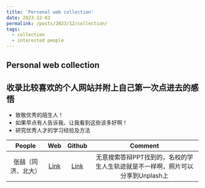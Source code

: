 ```yaml
---
title: 'Personal web collection'
date: 2023-12-03
permalink: /posts/2023/12/collection/
tags:
  - collection
  - interested people
---
```


## Personal web collection

## 收录比较喜欢的个人网站并附上自己第一次点进去的感悟
- 致敬优秀的陌生人！
- 如果早点有人告诉我、让我看到这些该多好啊！
- 研究优秀人才的学习经验及方法

| People | Web | Github | Comment |
|:---:|:---:| :---: |:---: |
| 张喆（同济、北大） | [Link](https://www.doublez.site/) | [Link](https://github.com/breezedeus) | 无意搜索答辩PPT找到的，名校的学生人生轨迹就是不一样啊，照片可以分享到Unplash上 |
